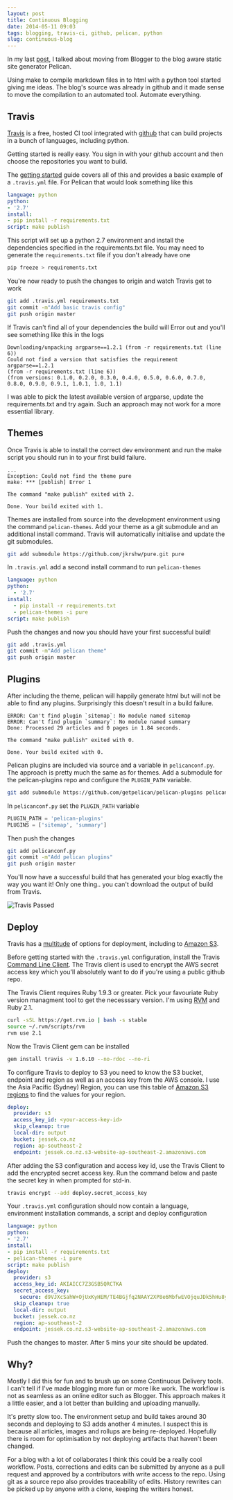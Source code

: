 ```yaml
---
layout: post
title: Continuous Blogging
date: 2014-05-11 09:03
tags: blogging, travis-ci, github, pelican, python
slug: continuous-blog
---
```


In my last [post](http://jessek.co.nz/2014/05/pelican-static-blog.html), I talked about moving from Blogger to the blog aware static site generator Pelican.

Using make to compile markdown files in to html with a python tool started giving me ideas. The blog's source was already in github and it made sense to move the compilation to an automated tool. Automate everything.

<!-- PELICAN_END_SUMMARY -->

Travis
------

[Travis](https://travis-ci.org/) is a free, hosted CI tool integrated with [github](https://github.com/) that can build projects in a bunch of languages, including python.

Getting started is really easy. You sign in with your github account and then choose the repositories you want to build.

The [getting started](http://docs.travis-ci.com/user/getting-started/) guide covers all of this and provides a basic example of a ```.travis.yml``` file. For Pelican that would look something like this

```yaml
language: python
python:
- '2.7'
install:
- pip install -r requirements.txt
script: make publish
```

This script will set up a python 2.7 environment and install the dependencies specified in the requirements.txt file. You may need to generate the ```requirements.txt``` file if you don't already have one

```bash
pip freeze > requirements.txt
```

You're now ready to push the changes to origin and watch Travis get to work

```bash
git add .travis.yml requirements.txt
git commit -m"Add basic travis config"
git push origin master
```

If Travis can't find all of your dependencies the build will Error out and you'll see something like this in the logs

```
Downloading/unpacking argparse==1.2.1 (from -r requirements.txt (line 6))
Could not find a version that satisfies the requirement argparse==1.2.1 
(from -r requirements.txt (line 6)) 
(from versions: 0.1.0, 0.2.0, 0.3.0, 0.4.0, 0.5.0, 0.6.0, 0.7.0, 0.8.0, 0.9.0, 0.9.1, 1.0.1, 1.0, 1.1)
```

I was able to pick the latest available version of argparse, update the requirements.txt and try again. Such an approach may not work for a more essential library.

Themes
------

Once Travis is able to install the correct dev environment and run the make script you should run in to your first build failure.

```
...
Exception: Could not find the theme pure
make: *** [publish] Error 1

The command "make publish" exited with 2.

Done. Your build exited with 1.
```

Themes are installed from source into the development environment using the command ```pelican-themes```. Add your theme as a git submodule and an additional install command. Travis will automatically initialise and update the git submodules. 

```bash
git add submodule https://github.com/jkrshw/pure.git pure
```

In ```.travis.yml``` add a second install command to run ```pelican-themes```

```yaml
language: python
python:
  - '2.7'
install:
  - pip install -r requirements.txt
  - pelican-themes -i pure
script: make publish
```

Push the changes and now you should have your first successful build!

```bash
git add .travis.yml
git commit -m"Add pelican theme"
git push origin master
```

Plugins
-------

After including the theme, pelican will happily generate html but will not be able to find any plugins. Surprisingly this doesn't result in a build failure.

```
ERROR: Can't find plugin `sitemap`: No module named sitemap
ERROR: Can't find plugin `summary`: No module named summary
Done: Processed 29 articles and 0 pages in 1.84 seconds.

The command "make publish" exited with 0.

Done. Your build exited with 0.
```

Pelican plugins are included via source and a variable in ```pelicanconf.py```. The approach is pretty much the same as for themes. Add a submodule for the pelican-plugins repo and configure the ```PLUGIN_PATH``` variable.

```bash
git add submodule https://github.com/getpelican/pelican-plugins pelican-plugins
```

In ```pelicanconf.py``` set the ```PLUGIN_PATH``` variable

```python
PLUGIN_PATH = 'pelican-plugins'
PLUGINS = ['sitemap', 'summary']
```

Then push the changes

```bash
git add pelicanconf.py
git commit -m"Add pelican plugins"
git push origin master
```

You'll now have a successful build that has generated your blog exactly the way you want it! Only one thing.. you can't download the output of build from Travis.

![Travis Passed](|filename|/images/travis-passed.png)

Deploy
------

Travis has a [multitude](http://docs.travis-ci.com/user/deployment/) of options for deployment, including to [Amazon S3](http://docs.travis-ci.com/user/deployment/s3/). 

Before getting started with the ```.travis.yml``` configuration, install the Travis [Command Line Client](https://github.com/travis-ci/travis.rb#readme). The Travis client is used to encrypt the AWS secret access key which you'll absolutely want to do if you're using a public github repo.

The Travis Client requires Ruby 1.9.3 or greater. Pick your favouriate Ruby version managment tool to get the necesssary version. I'm using [RVM](http://rvm.io/rvm/install) and Ruby 2.1.

```bash
curl -sSL https://get.rvm.io | bash -s stable
source ~/.rvm/scripts/rvm
rvm use 2.1
```

Now the Travis Client gem can be installed

```bash
gem install travis -v 1.6.10 --no-rdoc --no-ri
```

To configure Travis to deploy to S3 you need to know the S3 bucket, endpoint and region as well as an access key from the AWS console. I use the Asia Pacific (Sydney) Region, you can use this table of [Amazon S3 regions](http://docs.aws.amazon.com/general/latest/gr/rande.html#s3_region) to find the values for your region.

```yaml
deploy:
  provider: s3
  access_key_id: <your-access-key-id>
  skip_cleanup: true
  local-dir: output
  bucket: jessek.co.nz
  region: ap-southeast-2
  endpoint: jessek.co.nz.s3-website-ap-southeast-2.amazonaws.com
```

After adding the S3 configuration and access key id, use the Travis Client to add the encrypted secret access key. Run the command below and paste the secret key in when prompted for std-in.

```bash
travis encrypt --add deploy.secret_access_key
```

Your ```.travis.yml``` configuration should now contain a language, environment installation commands, a script and deploy configuration

```yaml
language: python
python:
- '2.7'
install:
- pip install -r requirements.txt
- pelican-themes -i pure
script: make publish
deploy:
  provider: s3
  access_key_id: AKIAICC7Z3GSB5QRCTKA
  secret_access_key:
    secure: d9VJXcSahW+OjUxKyHEM/TE4BGjfq2NAAY2XP8e6MbfwEVOjquJDk5hHu8y8Mjh2UHP2AWMPhUmaSEluWoTc3Vc85FcKegLwj5VB3iF0UH8ykM3pBLdptpc63oFFuKo3BeyU1tWdGj0iHK557MMvhUWc6og27pcrLQo340qsgD0=
  skip_cleanup: true
  local-dir: output
  bucket: jessek.co.nz
  region: ap-southeast-2
  endpoint: jessek.co.nz.s3-website-ap-southeast-2.amazonaws.com
```

Push the changes to master. After 5 mins your site should be updated.

Why?
----

Mostly I did this for fun and to brush up on some Continuous Delivery tools. I can't tell if I've made blogging more fun or more like work. The workflow is not as seamless as an online editor such as Blogger. This approach makes it a little easier, and a lot better than building and uploading manually.

It's pretty slow too. The environment setup and build takes around 30 seconds and deploying to S3 adds another 4 minutes. I suspect this is because all articles, images and rollups are being re-deployed. Hopefully there is room for optimisation by not deploying artifacts that haven't been changed.

For a blog with a lot of collaborates I think this could be a really cool workflow. Posts, corrections and edits can be submitted by anyone as a pull request and approved by a contributors with write access to the repo. Using git as a source repo also provides traceability of edits. History rewrites can be picked up by anyone with a clone, keeping the writers honest.